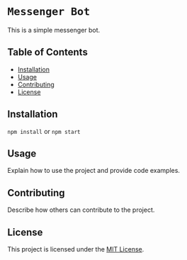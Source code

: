 # `Messenger Bot`

This is a simple messenger bot.

## Table of Contents
- [Installation](#installation)
- [Usage](#usage)
- [Contributing](#contributing)
- [License](#license)

## Installation
`npm install` or
`npm start`

## Usage
Explain how to use the project and provide code examples.

## Contributing
Describe how others can contribute to the project.

## License
This project is licensed under the [MIT License](LICENSE).
